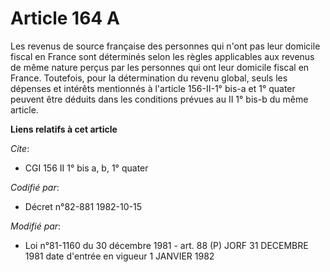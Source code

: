 # Article 164 A

Les revenus de source française des personnes qui n'ont pas leur domicile fiscal en France sont déterminés selon les règles
applicables aux revenus de même nature perçus par les personnes qui ont leur domicile fiscal en France. Toutefois, pour la
détermination du revenu global, seuls les dépenses et intérêts mentionnés à l'article 156-II-1° bis-a et 1° quater peuvent
être déduits dans les conditions prévues au II 1° bis-b du même article.

**Liens relatifs à cet article**

_Cite_:

  - CGI 156 II 1° bis a, b, 1° quater

_Codifié par_:

  - Décret n°82-881 1982-10-15

_Modifié par_:

  - Loi n°81-1160 du 30 décembre 1981 - art. 88 (P) JORF 31 DECEMBRE 1981 date d'entrée en vigueur 1 JANVIER 1982
